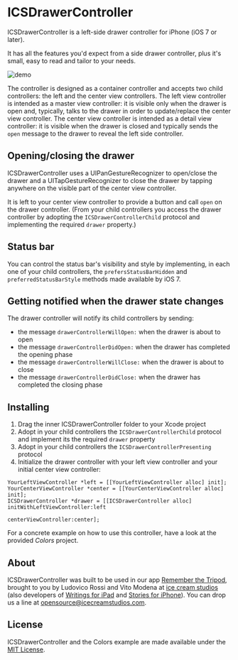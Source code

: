 # ICSDrawerController

ICSDrawerController is a left-side drawer controller for iPhone (iOS 7 or later). 

It has all the features you'd expect from a side drawer controller, plus it's small, easy to read and tailor to your needs.

![demo](http://icecreamstudios.com/opensource/colors-demo.gif)

The controller is designed as a container controller and accepts two child controllers: the left and the center view controllers. The left view controller is intended as a master view controller: it is visible only when the drawer is open and, typically, talks to the drawer in order to update/replace the center view controller. The center view controller is intended as a detail view controller: it is visible when the drawer is closed and typically sends the `open` message to the drawer to reveal the left side controller.
 
## Opening/closing the drawer
ICSDrawerController uses a UIPanGestureRecognizer to open/close the drawer and a UITapGestureRecognizer to close the drawer by tapping anywhere on the visible part of the center view controller.

It is left to your center view controller to provide a button and call `open` on the drawer controller. (From your child controllers you access the drawer controller by adopting the `ICSDrawerControllerChild` protocol and implementing the required `drawer` property.)

## Status bar
You can control the status bar's visibility and style by implementing, in each one of your child controllers, the `prefersStatusBarHidden`  and `preferredStatusBarStyle` methods made available by iOS 7.
 
## Getting notified when the drawer state changes
The drawer controller will notify its child controllers by sending:
 
- the message `drawerControllerWillOpen:` when the drawer is about to open
- the message `drawerControllerDidOpen:` when the drawer has completed the opening phase
- the message `drawerControllerWillClose:` when the drawer is about to close
- the message `drawerControllerDidClose:` when the drawer has completed the closing phase

## Installing
1. Drag the inner ICSDrawerController folder to your Xcode project
2. Adopt in your child controllers the `ICSDrawerControllerChild` protocol and implement its the required `drawer` property
3. Adopt in your child controllers the `ICSDrawerControllerPresenting` protocol
4. Initialize the drawer controller with your left view controller and your initial center view controller:

``` objc
YourLeftViewController *left = [[YourLeftViewController alloc] init];
YourCenterViewController *center = [[YourCenterViewController alloc] init];
ICSDrawerController *drawer = [[ICSDrawerController alloc] initWithLeftViewController:left
                                                                 centerViewController:center];
```

For a concrete example on how to use this controller, have a look at the provided *Colors* project.

## About
ICSDrawerController was built to be used in our app [Remember the Tripod](http://rememberthetripod.icecreamstudios.com), brought to you by Ludovico Rossi and Vito Modena at [ice cream studios](http://icecreamstudios.com) (also developers of [Writings for iPad](http://www.writingsapp.com) and [Stories for iPhone](http://stories.icecreamstudios.com)). You can drop us a line at [opensource@icecreamstudios.com](mailto:opensource@icecreamstudios.com).


## License
ICSDrawerController and the Colors example are made available under the [MIT License](LICENSE).
